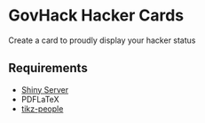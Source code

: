 # GovHack Hacker Cards

Create a card to proudly display your hacker status

## Requirements

* [Shiny Server](https://www.rstudio.com/products/shiny/shiny-server/)
* PDFLaTeX
* [tikz-people](https://www.ctan.org/pkg/tikzpeople)
